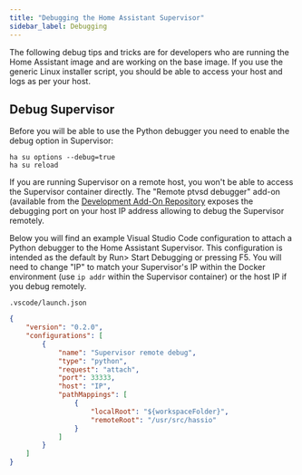 ```yaml
---
title: "Debugging the Home Assistant Supervisor"
sidebar_label: Debugging
---
```


The following debug tips and tricks are for developers who are running the Home Assistant image and are working on the base image. If you use the generic Linux installer script, you should be able to access your host and logs as per your host.

## Debug Supervisor

Before you will be able to use the Python debugger you need to enable the debug
option in Supervisor:

```shell
ha su options --debug=true
ha su reload
```

If you are running Supervisor on a remote host, you won't be able to access the
Supervisor container directly. The "Remote ptvsd debugger" add-on (available
from the [Development Add-On Repository](https://github.com/home-assistant/addons-development)
exposes the debugging port on your host IP address allowing to debug the
Supervisor remotely.

Below you will find an example Visual Studio Code configuration to attach a Python debugger to the Home Assistant Supervisor. This configuration is intended as the default by Run> Start Debugging or pressing F5. You will need to change "IP" to match your Supervisor's IP within the Docker environment (use `ip addr` within the Supervisor container) or the host IP if you debug remotely.

`.vscode/launch.json`
```json
{
    "version": "0.2.0",
    "configurations": [
        {
            "name": "Supervisor remote debug",
            "type": "python",
            "request": "attach",
            "port": 33333,
            "host": "IP",
            "pathMappings": [
                {
                    "localRoot": "${workspaceFolder}",
                    "remoteRoot": "/usr/src/hassio"
                }
            ]
        }
    ]
}
```
